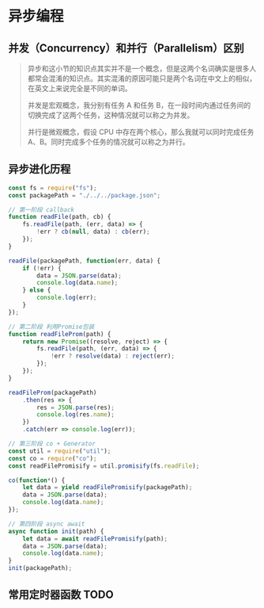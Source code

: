 # 异步编程

## 并发（Concurrency）和并行（Parallelism）区别

> 异步和这小节的知识点其实并不是一个概念，但是这两个名词确实是很多人都常会混淆的知识点。其实混淆的原因可能只是两个名词在中文上的相似，在英文上来说完全是不同的单词。
>
> 并发是宏观概念，我分别有任务 A 和任务 B，在一段时间内通过任务间的切换完成了这两个任务，这种情况就可以称之为并发。
>
> 并行是微观概念，假设 CPU 中存在两个核心，那么我就可以同时完成任务 A、B。同时完成多个任务的情况就可以称之为并行。

## 异步进化历程

```javascript
const fs = require("fs");
const packagePath = "./../../package.json";

// 第一阶段 callback
function readFile(path, cb) {
    fs.readFile(path, (err, data) => {
        !err ? cb(null, data) : cb(err);
    });
}

readFile(packagePath, function(err, data) {
    if (!err) {
        data = JSON.parse(data);
        console.log(data.name);
    } else {
        console.log(err);
    }
});

// 第二阶段 利用Promise包装
function readFileProm(path) {
    return new Promise((resolve, reject) => {
        fs.readFile(path, (err, data) => {
            !err ? resolve(data) : reject(err);
        });
    });
}

readFileProm(packagePath)
    .then(res => {
        res = JSON.parse(res);
        console.log(res.name);
    })
    .catch(err => console.log(err));

// 第三阶段 co + Generator
const util = require("util");
const co = require("co");
const readFilePromisify = util.promisify(fs.readFile);

co(function*() {
    let data = yield readFilePromisify(packagePath);
    data = JSON.parse(data);
    console.log(data.name);
});

// 第四阶段 async await
async function init(path) {
    let data = await readFilePromisify(path);
    data = JSON.parse(data);
    console.log(data.name);
}
init(packagePath);
```

## 常用定时器函数 TODO
